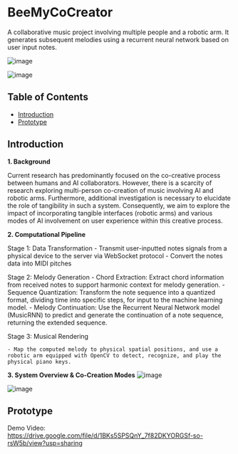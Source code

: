 # BeeMyCoCreator
A collaborative music project involving multiple people and a robotic arm. It generates subsequent melodies using a recurrent neural network based on user input notes.

![image](https://github.com/RachelR1001/BeeMyCoCreator/assets/148432322/0cabc2a0-25e0-470d-ac06-f4dee4f7d4d7)

![image](https://github.com/RachelR1001/BeeMyCoCreator/assets/148432322/94789751-a727-4187-8433-61bf303088df)


## Table of Contents

- [Introduction](#introduction)
- [Prototype](#Prototype)

## Introduction
**1. Background** 

Current research has predominantly focused on the co-creative process between humans and AI collaborators. However, there is a scarcity of research exploring multi-person co-creation of music involving AI and robotic arms. Furthermore, additional investigation is necessary to elucidate the role of tangibility in such a system.
Consequently, we aim to explore the impact of incorporating tangible interfaces (robotic arms) and various modes of AI involvement on user experience within this creative process.

**2. Computational Pipeline** 

  Stage 1: Data Transformation
    - Transmit user-inputted notes signals from a physical device to the server via WebSocket protocol
    - Convert the notes data into MIDI pitches

  Stage 2: Melody Generation
    - Chord Extraction: Extract chord information from received notes to support harmonic context for melody generation.
    - Sequence Quantization: Transform the note sequence into a quantized format, dividing time into specific steps, for input to the machine learning model.
    - Melody Continuation: Use the Recurrent Neural Network model (MusicRNN) to predict and generate the continuation of a note sequence, returning the extended sequence.

  Stage 3: Musical Rendering

    - Map the computed melody to physical spatial positions, and use a robotic arm equipped with OpenCV to detect, recognize, and play the physical piano keys.

**3. System Overview & Co-Creation Modes** 
![image](https://github.com/RachelR1001/BeeMyCoCreator/assets/148432322/e0f30d21-c09d-4c03-8d9d-8fa1fee51e62)

![image](https://github.com/RachelR1001/BeeMyCoCreator/assets/148432322/90b59c60-29b6-4231-a935-fc4628423c74)

## Prototype
Demo Video: https://drive.google.com/file/d/1BKs5SPSQnY_7f82DKYORGSf-so-rsW5b/view?usp=sharing
